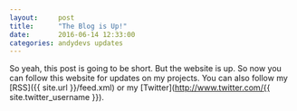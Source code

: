 ```yaml
---
layout:     post
title:      "The Blog is Up!"
date:       2016-06-14 12:33:00
categories: andydevs updates
---
```


So yeah, this post is going to be short. But the website is up. So now you can follow this website for updates on my projects. You can also follow my [RSS]({{ site.url }}/feed.xml) or my [Twitter](http://www.twitter.com/{{ site.twitter_username }}).